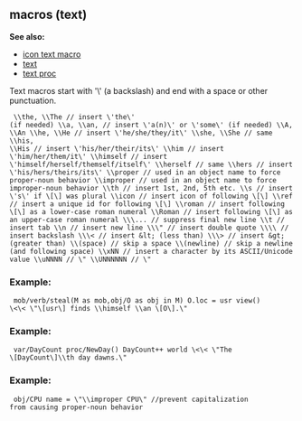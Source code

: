 ## macros (text)
**See also:**
*   [icon text macro](/DM/text/macros/icon)
*   [text](/DM/text)
*   [text proc](/proc/text)


Text macros start with \'\\\' (a backslash) and end with a
space or other punctuation. 
```
 \\the, \\The // insert \'the\'
(if needed) \\a, \\an, // insert \'a(n)\' or \'some\' (if needed) \\A,
\\An \\he, \\He // insert \'he/she/they/it\' \\she, \\She // same \\his,
\\His // insert \'his/her/their/its\' \\him // insert
\'him/her/them/it\' \\himself // insert
\'himself/herself/themself/itself\' \\herself // same \\hers // insert
\'his/hers/theirs/its\' \\proper // used in an object name to force
proper-noun behavior \\improper // used in an object name to force
improper-noun behavior \\th // insert 1st, 2nd, 5th etc. \\s // insert
\'s\' if \[\] was plural \\icon // insert icon of following \[\] \\ref
// insert a unique id for following \[\] \\roman // insert following
\[\] as a lower-case roman numeral \\Roman // insert following \[\] as
an upper-case roman numeral \\\... // suppress final new line \\t //
insert tab \\n // insert new line \\\" // insert double quote \\\\ //
insert backslash \\\< // insert &lt; (less than) \\\> // insert &gt;
(greater than) \\(space) // skip a space \\(newline) // skip a newline
(and following space) \\xNN // insert a character by its ASCII/Unicode
value \\uNNNN // \" \\UNNNNNN // \" 
```

### Example:

```
 mob/verb/steal(M as mob,obj/O as obj in M) O.loc = usr view()
\<\< \"\[usr\] finds \\himself \\an \[O\].\" 
```

### Example:

```
 var/DayCount proc/NewDay() DayCount++ world \<\< \"The
\[DayCount\]\\th day dawns.\" 
```

### Example:

```
 obj/CPU name = \"\\improper CPU\" //prevent capitalization
from causing proper-noun behavior 
```
